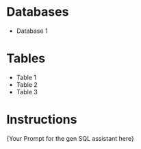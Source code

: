 # Databases

* Database 1

# Tables

* Table 1
* Table 2
* Table 3

# Instructions

{Your Prompt for the gen SQL assistant here}

